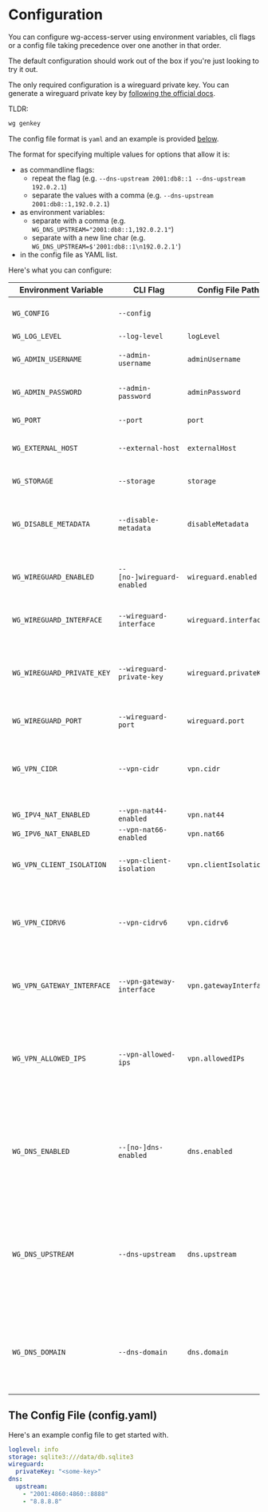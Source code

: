 # Configuration

You can configure wg-access-server using environment variables, cli flags or a config file
taking precedence over one another in that order.

The default configuration should work out of the box if you're just looking to try it out.

The only required configuration is a wireguard private key.
You can generate a wireguard private key by [following the official docs](https://www.wireguard.com/quickstart/#key-generation).

TLDR:

```bash
wg genkey
```

The config file format is `yaml` and an example is provided [below](#the-config-file-configyaml).

The format for specifying multiple values for options that allow it is:
* as commandline flags:
  * repeat the flag (e.g. `--dns-upstream 2001:db8::1 --dns-upstream 192.0.2.1`)
  * separate the values with a comma (e.g. `--dns-upstream 2001:db8::1,192.0.2.1`)
* as environment variables:
  * separate with a comma (e.g. `WG_DNS_UPSTREAM="2001:db8::1,192.0.2.1"`)
  * separate with a new line char (e.g. `WG_DNS_UPSTREAM=$'2001:db8::1\n192.0.2.1'`)
* in the config file as YAML list.

Here's what you can configure:

| Environment Variable       | CLI Flag                   | Config File Path       | Required | Default (docker)                             | Description                                                                                                                                                                        |
|----------------------------|----------------------------|------------------------|----------|----------------------------------------------|------------------------------------------------------------------------------------------------------------------------------------------------------------------------------------|
| `WG_CONFIG`                | `--config`                 |                        |          |                                              | The path to a wg-access-server config.yaml file                                                                                                                                    |
| `WG_LOG_LEVEL`             | `--log-level`              | `logLevel`             |          | `info`                                       | The global log level                                                                                                                                                               |
| `WG_ADMIN_USERNAME`        | `--admin-username`         | `adminUsername`        |          |                                              | The admin account username for basic authentication                                                                                                                                |
| `WG_ADMIN_PASSWORD`        | `--admin-password`         | `adminPassword`        |          |                                              | The admin account password for basic authentication                                                                                                                                |
| `WG_PORT`                  | `--port`                   | `port`                 |          | `8000`                                       | The port the web ui will listen on (http)                                                                                                                                          |
| `WG_EXTERNAL_HOST`         | `--external-host`          | `externalHost`         |          |                                              | The external domain for the server (e.g. www.mydomain.com)                                                                                                                         |
| `WG_STORAGE`               | `--storage`                | `storage`              |          | `sqlite3:///data/db.sqlite3`                 | A storage backend connection string. See [storage docs](./3-storage.md)                                                                                                            |
| `WG_DISABLE_METADATA`      | `--disable-metadata`       | `disableMetadata`      |          | `false`                                      | Turn off collection of device metadata logging. Includes last handshake time and RX/TX bytes only.                                                                                 |
| `WG_WIREGUARD_ENABLED`     | `--[no-]wireguard-enabled` | `wireguard.enabled`    |          | `true`                                       | Enable/disable the wireguard server. Useful for development on non-linux machines.                                                                                                 |
| `WG_WIREGUARD_INTERFACE`   | `--wireguard-interface`    | `wireguard.interface`  |          | `wg0`                                        | The wireguard network interface name                                                                                                                                               |
| `WG_WIREGUARD_PRIVATE_KEY` | `--wireguard-private-key`  | `wireguard.privateKey` | Yes      |                                              | The wireguard private key. This value is required and must be stable. If this value changes all devices must re-register.                                                          |
| `WG_WIREGUARD_PORT`        | `--wireguard-port`         | `wireguard.port`       |          | `51820`                                      | The wireguard server port (udp)                                                                                                                                                    |
| `WG_VPN_CIDR`              | `--vpn-cidr`               | `vpn.cidr`             |          | `10.44.0.0/24`                               | The VPN IPv4 network range. VPN clients will be assigned IP addresses in this range. Set to `0` to disable IPv4.                                                                   |
| `WG_IPV4_NAT_ENABLED`      | `--vpn-nat44-enabled`      | `vpn.nat44`            |          | `true`                                       | Disables NAT for IPv4                                                                                                                                                              |
| `WG_IPV6_NAT_ENABLED`      | `--vpn-nat66-enabled`      | `vpn.nat66`            |          | `true`                                       | Disables NAT for IPv6                                                                                                                                                              |
| `WG_VPN_CLIENT_ISOLATION`  | `--vpn-client-isolation`   | `vpn.clientIsolation`  |          | `false`                                      | BLock or allow traffic between client devices (client isolation)                                                                                                                   |
| `WG_VPN_CIDRV6`            | `--vpn-cidrv6`             | `vpn.cidrv6`           |          | `fd48:4c4:7aa9::/64`                         | The VPN IPv6 network range. VPN clients will be assigned IP addresses in this range. Set to `0` to disable IPv6.                                                                   |
| `WG_VPN_GATEWAY_INTERFACE` | `--vpn-gateway-interface`  | `vpn.gatewayInterface` |          | _default gateway interface (e.g. eth0)_      | The VPN gateway interface. VPN client traffic will be forwarded to this interface.                                                                                                 |
| `WG_VPN_ALLOWED_IPS`       | `--vpn-allowed-ips`        | `vpn.allowedIPs`       |          | `0.0.0.0/0, ::/0`                            | Allowed IPs that clients may route through this VPN. This will be set in the client's WireGuard connection file and routing is also enforced by the server using iptables.         |
| `WG_DNS_ENABLED`           | `--[no-]dns-enabled`       | `dns.enabled`          |          | `true`                                       | Enable/disable the embedded DNS proxy server. This is enabled by default and allows VPN clients to avoid DNS leaks by sending all DNS requests to wg-access-server itself.         |
| `WG_DNS_UPSTREAM`          | `--dns-upstream`           | `dns.upstream`         |          | _resolvconf autodetection or Cloudflare DNS_ | The upstream DNS servers to proxy DNS requests to. By default the host machine's resolveconf configuration is used to find its upstream DNS server, with a fallback to Cloudflare. |
| `WG_DNS_DOMAIN`            | `--dns-domain`             | `dns.domain`           |          |                                              | A domain to serve configured devices authoritatively. Queries for names in the format <device>.<user>.<domain> will be answered with the device's IP addresses.                    |

## The Config File (config.yaml)

Here's an example config file to get started with.

```yaml
loglevel: info
storage: sqlite3:///data/db.sqlite3
wireguard:
  privateKey: "<some-key>"
dns:
  upstream:
    - "2001:4860:4860::8888"
    - "8.8.8.8"
```
